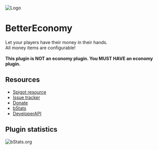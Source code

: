![Logo](IMAGE)

# BetterEconomy
Let your players have their money in their hands.\
All money items are configurable!\
\
**This plugin is NOT an economy plugin. You MUST HAVE an economy plugin.**
## Resources
- [Spigot resource](https://www.spigotmc.org/resources/X/)
- [Issue tracker](https://github.com/AlonsoAliaga/BetterEconomy/issues)
- [Donate](https://paypal.me/AlonsoAliaga)
- [bStats](https://bstats.org/plugin/bukkit/BetterEconomy)
- [DeveloperAPI](https://github.com/AlonsoAliaga/BetterEconomy/wiki/BetterEconomyAPI)

## Plugin statistics
![bStats.org](https://bstats.org/signatures/bukkit/BetterEconomy.svg)
